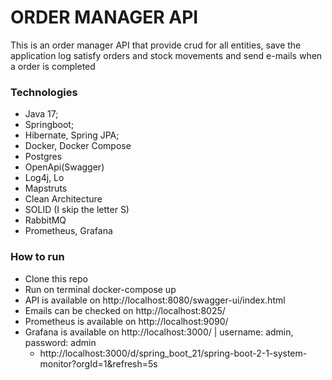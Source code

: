 # ORDER MANAGER API

This is an order manager API that provide crud for all entities, save the application log
satisfy orders and stock movements and send e-mails when a order is completed

### Technologies

* Java 17;
* Springboot;
* Hibernate, Spring JPA;
* Docker, Docker Compose
* Postgres
* OpenApi(Swagger)
* Log4j, Lo
* Mapstruts
* Clean Architecture
* SOLID (I skip the letter S)
* RabbitMQ
* Prometheus, Grafana

### How to run

* Clone this repo
* Run on terminal docker-compose up
* API is available on http://localhost:8080/swagger-ui/index.html
* Emails can be checked on http://localhost:8025/
* Prometheus is available on http://localhost:9090/
* Grafana is available on http://localhost:3000/ | username: admin, password: admin
    * http://localhost:3000/d/spring_boot_21/spring-boot-2-1-system-monitor?orgId=1&refresh=5s
